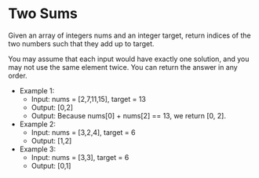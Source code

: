 # Two Sums

Given an array of integers nums and an integer target, return indices of the two numbers such that they add up to target.

You may assume that each input would have exactly one solution, and you may not use the same element twice. You can return the answer in any order.

- Example 1:
    - Input: nums = [2,7,11,15], target = 13
    - Output: [0,2]
    - Output: Because nums[0] + nums[2] == 13, we return [0, 2].
- Example 2:
    - Input: nums = [3,2,4], target = 6
    - Output: [1,2]
- Example 3:
    - Input: nums = [3,3], target = 6
    - Output: [0,1]